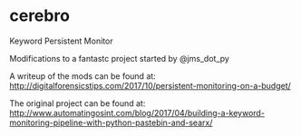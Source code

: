 # cerebro
Keyword Persistent Monitor 

Modifications to a fantastc project started by @jms_dot_py

A writeup of the mods can be found at: http://digitalforensicstips.com/2017/10/persistent-monitoring-on-a-budget/

The original project can be found at: http://www.automatingosint.com/blog/2017/04/building-a-keyword-monitoring-pipeline-with-python-pastebin-and-searx/

